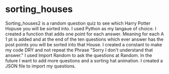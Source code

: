 # sorting_houses
Sorting_houses2 is a random question quiz to see which Harry Potter Hopuse you will be sorted into.
I used Python as my langaue of choice.
I created a function that adds one point for each answer. 
Meaning for each A 1 pt is added and at the end of the ten questions which ever answer has the post points you will be sorted into that House.
I created a constant to make my code DRY and not repeat the Phrase "Sorry I don't understand that answer." 
I used Import Random to ask the questions at Random.
In the future I want to add more questions and a sorting hat animation.
I created a JSON file to import my questions.
